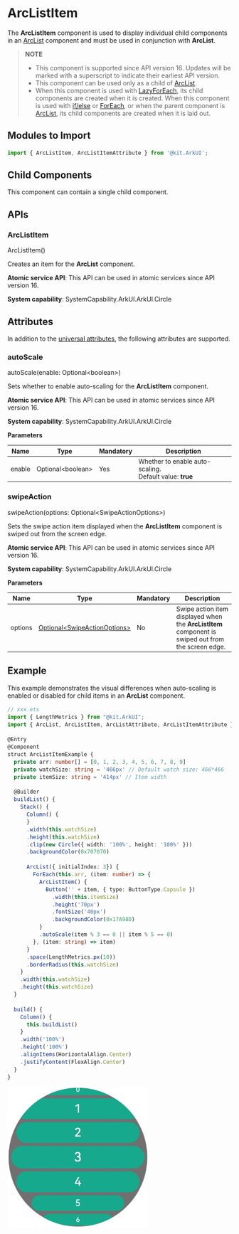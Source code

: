 # ArcListItem

The **ArcListItem** component is used to display individual child components in an [ArcList](ts-container-arclist.md) component and must be used in conjunction with **ArcList**.

> **NOTE**
>
> - This component is supported since API version 16. Updates will be marked with a superscript to indicate their earliest API version.
> - This component can be used only as a child of [ArcList](ts-container-arclist.md).
> - When this component is used with [LazyForEach](../../../quick-start/arkts-rendering-control-lazyforeach.md), its child components are created when it is created. When this component is used with [if/else](../../../quick-start/arkts-rendering-control-ifelse.md) or [ForEach](../../../quick-start/arkts-rendering-control-foreach.md), or when the parent component is [ArcList](ts-container-arclist.md), its child components are created when it is laid out.

## Modules to Import

```ts
import { ArcListItem, ArcListItemAttribute } from '@kit.ArkUI';
```

## Child Components

This component can contain a single child component.

## APIs

### ArcListItem

ArcListItem()

Creates an item for the **ArcList** component.

**Atomic service API**: This API can be used in atomic services since API version 16.

**System capability**: SystemCapability.ArkUI.ArkUI.Circle

## Attributes

In addition to the [universal attributes](ts-universal-attributes-size.md), the following attributes are supported.

### autoScale

autoScale(enable: Optional\<boolean>)

Sets whether to enable auto-scaling for the **ArcListItem** component.

**Atomic service API**: This API can be used in atomic services since API version 16.

**System capability**: SystemCapability.ArkUI.ArkUI.Circle

**Parameters**

| Name| Type              | Mandatory| Description                                       |
| ------ | ------------------ | ---- | ------------------------------------------- |
| enable | Optional\<boolean> | Yes  | Whether to enable auto-scaling.<br>Default value: **true**|

### swipeAction

swipeAction(options: Optional\<SwipeActionOptions>)

Sets the swipe action item displayed when the **ArcListItem** component is swiped out from the screen edge.

**Atomic service API**: This API can be used in atomic services since API version 16.

**System capability**: SystemCapability.ArkUI.ArkUI.Circle

**Parameters**

| Name | Type                                                        | Mandatory| Description                   |
| ------- | ------------------------------------------------------------ | ---- | ----------------------- |
| options | [Optional\<SwipeActionOptions>](ts-container-listitem.md#swipeactionoptions9) | No  | Swipe action item displayed when the **ArcListItem** component is swiped out from the screen edge.|

## Example

This example demonstrates the visual differences when auto-scaling is enabled or disabled for child items in an **ArcList** component.

```ts
// xxx.ets
import { LengthMetrics } from "@kit.ArkUI";
import { ArcList, ArcListItem, ArcListAttribute, ArcListItemAttribute } from '@kit.ArkUI';

@Entry
@Component
struct ArcListItemExample {
  private arr: number[] = [0, 1, 2, 3, 4, 5, 6, 7, 8, 9]
  private watchSize: string = '466px' // Default watch size: 466*466
  private itemSize: string = '414px' // Item width

  @Builder
  buildList() {
    Stack() {
      Column() {
      }
      .width(this.watchSize)
      .height(this.watchSize)
      .clip(new Circle({ width: '100%', height: '100%' }))
      .backgroundColor(0x707070)

      ArcList({ initialIndex: 3}) {
        ForEach(this.arr, (item: number) => {
          ArcListItem() {
            Button('' + item, { type: ButtonType.Capsule })
              .width(this.itemSize)
              .height('70px')
              .fontSize('40px')
              .backgroundColor(0x17A98D)
          }
          .autoScale(item % 3 == 0 || item % 5 == 0)
        }, (item: string) => item)
      }
      .space(LengthMetrics.px(10))
      .borderRadius(this.watchSize)
    }
    .width(this.watchSize)
    .height(this.watchSize)
  }

  build() {
    Column() {
      this.buildList()
    }
    .width('100%')
    .height('100%')
    .alignItems(HorizontalAlign.Center)
    .justifyContent(FlexAlign.Center)
  }
}
```

![arkts-arclistitem](figures/arkts-arclistitem.png)

